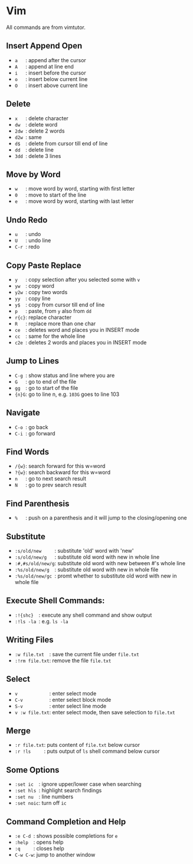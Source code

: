 # Vim

All commands are from vimtutor.

## Insert Append Open

- `a   `: append after the cursor
- `A   `: append at line end
- `i   `: insert before the cursor
- `o   `: insert below current line
- `O   `: insert above current line

## Delete

- `x   `: delete character
- `dw  `: delete word
- `2dw `: delete 2 words
- `d2w `: same
- `d$  `: delete from cursor till end of line
- `dd  `: delete line
- `3dd `: delete 3 lines

## Move by Word

- `w   `: move word by word, starting with first letter
- `0   `: move to start of the line
- `e   `: move word by word, starting with last letter

## Undo Redo

- `u   `: undo
- `U   `: undo line
- `C-r `: redo

## Copy Paste Replace

- `y   `: copy selection after you selected some with `v`
- `yw  `: copy word
- `y2w `: copy two words
- `yy  `: copy line
- `y$  `: copy from cursor till end of line
- `p   `: paste, from `y` also from `dd`
- `r{c}`: replace character
- `R   `: replace more than one char
- `ce  `: deletes word and places you in INSERT mode
- `cc  `: same for the whole line
- `c2e `: deletes 2 words and places you in INSERT mode

## Jump to Lines

- `C-g `: show status and line where you are
- `G   `: go to end of the file
- `gg  `: go to start of the file
- `{n}G`: go to line n, e.g. `103G` goes to line 103

## Navigate

- `C-o `: go back
- `C-i `: go forward

## Find Words

- `/{w}`: search forward for this w=word
- `?{w}`: search backward for this w=word
- `n   `: go to next search result
- `N   `: go to prev search result

## Find Parenthesis

- `%   `: push on a parenthesis and it will jump to the closing/opening one

## Substitute

- `:s/old/new     `: substitute 'old' word with 'new'
- `:s/old/new/g   `: substitute old word with new in whole line
- `:#,#s/old/new/g`: substitute old word with new between #'s whole line
- `:%s/old/new/g  `: substitute old word with new in whole file
- `:%s/old/new/gc `: promt whether to substitute old word with new in whole file

## Execute Shell Commands:

- `:!{shc}  `: execute any shell command and show output
- `:!ls -la `: e.g. `ls -la`

## Writing Files

- `:w file.txt  `: save the current file under `file.txt`
- `:!rm file.txt`: remove the file `file.txt`

## Select

- `v            `: enter select mode
- `C-v          `: enter select block mode
- `S-v          `: enter select line mode
- `v :w file.txt`: enter select mode, then save selection to `file.txt`

## Merge

- `:r file.txt`: puts content of `file.txt` below cursor
- `:r !ls     `: puts output of `ls` shell command below cursor

## Some Options

- `:set ic  `: ignore upper/lower case when searching
- `:set hls `: highlight search findings
- `:set nu  `: line numbers
- `:set noic`: turn off `ic`

## Command Completion and Help

- `:e C-d `: shows possible completions for `e`
- `:help  `: opens help
- `:q     `: closes help
- `C-w C-w`: jump to another window